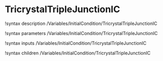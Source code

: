 <!-- MOOSE Documentation Stub: Remove this when content is added. -->

# TricrystalTripleJunctionIC
!syntax description /Variables/InitialCondition/TricrystalTripleJunctionIC

!syntax parameters /Variables/InitialCondition/TricrystalTripleJunctionIC

!syntax inputs /Variables/InitialCondition/TricrystalTripleJunctionIC

!syntax children /Variables/InitialCondition/TricrystalTripleJunctionIC
